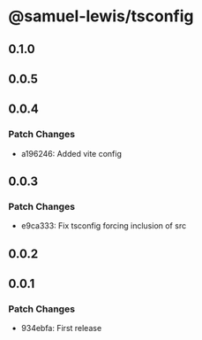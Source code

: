 # @samuel-lewis/tsconfig

## 0.1.0

## 0.0.5

## 0.0.4

### Patch Changes

- a196246: Added vite config

## 0.0.3

### Patch Changes

- e9ca333: Fix tsconfig forcing inclusion of src

## 0.0.2

## 0.0.1

### Patch Changes

- 934ebfa: First release
